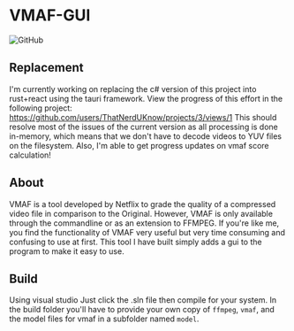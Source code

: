# VMAF-GUI
![GitHub](https://img.shields.io/github/license/withenex/vmaf-gui)

## Replacement
I'm currently working on replacing the c# version of this project into rust+react using the tauri framework. View the progress of this effort in the following project:
https://github.com/users/ThatNerdUKnow/projects/3/views/1
This should resolve most of the issues of the current version as all processing is done in-memory, which means that we don't have to decode videos to YUV files on the filesystem. Also, I'm able to get progress updates on vmaf score calculation!

## About
VMAF is a tool developed by Netflix to grade the quality of a compressed video file in comparison to the Original. However, VMAF is only available through the commandline or as an extension to FFMPEG. If you're like me, you find the functionality of VMAF very useful but very time consuming and confusing to use at first. This tool I have built simply adds a gui to the program to make it easy to use.

## Build
Using visual studio Just click the .sln file then compile for your system. In the build folder you'll have to provide your own copy of `ffmpeg`, `vmaf`, and the model files for vmaf in a subfolder named `model`.
